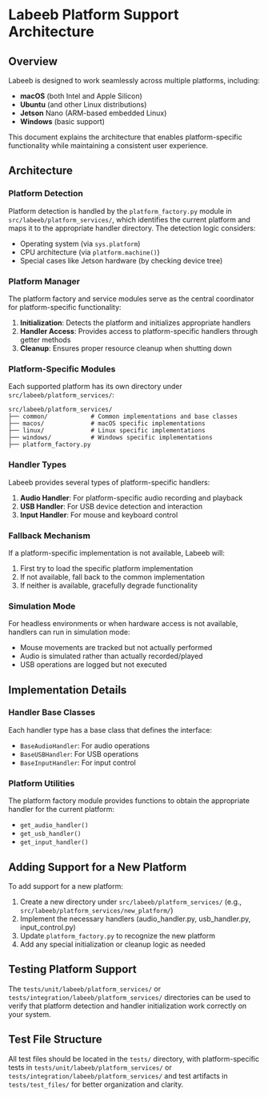 # Labeeb Platform Support Architecture

## Overview

Labeeb is designed to work seamlessly across multiple platforms, including:

- **macOS** (both Intel and Apple Silicon)
- **Ubuntu** (and other Linux distributions)
- **Jetson** Nano (ARM-based embedded Linux)
- **Windows** (basic support)

This document explains the architecture that enables platform-specific functionality while maintaining a consistent user experience.

## Architecture

### Platform Detection

Platform detection is handled by the `platform_factory.py` module in `src/labeeb/platform_services/`, which identifies the current platform and maps it to the appropriate handler directory. The detection logic considers:

- Operating system (via `sys.platform`)
- CPU architecture (via `platform.machine()`)
- Special cases like Jetson hardware (by checking device tree)

### Platform Manager

The platform factory and service modules serve as the central coordinator for platform-specific functionality:

1. **Initialization**: Detects the platform and initializes appropriate handlers
2. **Handler Access**: Provides access to platform-specific handlers through getter methods
3. **Cleanup**: Ensures proper resource cleanup when shutting down

### Platform-Specific Modules

Each supported platform has its own directory under `src/labeeb/platform_services/`:

```
src/labeeb/platform_services/
├── common/            # Common implementations and base classes
├── macos/             # macOS specific implementations
├── linux/             # Linux specific implementations
├── windows/           # Windows specific implementations
├── platform_factory.py
```

### Handler Types

Labeeb provides several types of platform-specific handlers:

1. **Audio Handler**: For platform-specific audio recording and playback
2. **USB Handler**: For USB device detection and interaction
3. **Input Handler**: For mouse and keyboard control

### Fallback Mechanism

If a platform-specific implementation is not available, Labeeb will:

1. First try to load the specific platform implementation
2. If not available, fall back to the common implementation
3. If neither is available, gracefully degrade functionality

### Simulation Mode

For headless environments or when hardware access is not available, handlers can run in simulation mode:

- Mouse movements are tracked but not actually performed
- Audio is simulated rather than actually recorded/played
- USB operations are logged but not executed

## Implementation Details

### Handler Base Classes

Each handler type has a base class that defines the interface:

- `BaseAudioHandler`: For audio operations
- `BaseUSBHandler`: For USB operations
- `BaseInputHandler`: For input control

### Platform Utilities

The platform factory module provides functions to obtain the appropriate handler for the current platform:

- `get_audio_handler()`
- `get_usb_handler()`
- `get_input_handler()`

## Adding Support for a New Platform

To add support for a new platform:

1. Create a new directory under `src/labeeb/platform_services/` (e.g., `src/labeeb/platform_services/new_platform/`)
2. Implement the necessary handlers (audio_handler.py, usb_handler.py, input_control.py)
3. Update `platform_factory.py` to recognize the new platform
4. Add any special initialization or cleanup logic as needed

## Testing Platform Support

The `tests/unit/labeeb/platform_services/` or `tests/integration/labeeb/platform_services/` directories can be used to verify that platform detection and handler initialization work correctly on your system.

## Test File Structure

All test files should be located in the `tests/` directory, with platform-specific tests in `tests/unit/labeeb/platform_services/` or `tests/integration/labeeb/platform_services/` and test artifacts in `tests/test_files/` for better organization and clarity.
